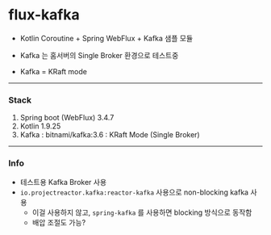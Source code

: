 # flux-kafka

- Kotlin Coroutine + Spring WebFlux + Kafka 샘플 모듈

- Kafka 는 홈서버의 Single Broker 환경으로 테스트중
- Kafka = KRaft mode


---

### Stack

1. Spring boot (WebFlux) 3.4.7
2. Kotlin 1.9.25
3. Kafka : bitnami/kafka:3.6 : KRaft Mode (Single Broker)


---

### Info 

- 테스트용 Kafka Broker 사용 
- `io.projectreactor.kafka:reactor-kafka` 사용으로 non-blocking kafka 사용
  - 이걸 사용하지 않고, `spring-kafka` 를 사용하면 blocking 방식으로 동작함
  - 배압 조절도 가능?